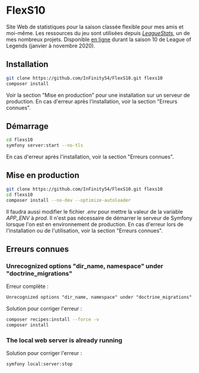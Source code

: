 # FlexS10

Site Web de statistiques pour la saison classée flexible pour mes amis et moi-même. Les ressources du jeu sont utilisées depuis _[LeagueStats](https://leaguestats.infinity54.fr)_, un de mes nombreux projets. Disponible [en ligne](https://flexs10.infinity54.fr) durant la saison 10 de League of Legends (janvier à novembre 2020). 

## Installation

```bash
git clone https://github.com/InFinity54/FlexS10.git flexs10
composer install
```

Voir la section "Mise en production" pour une installation sur un serveur de production. En cas d'erreur après l'installation, voir la section "Erreurs connues".

## Démarrage

```bash
cd flexs10
symfony server:start --no-tls
```

En cas d'erreur après l'installation, voir la section "Erreurs connues".

## Mise en production

```bash
git clone https://github.com/InFinity54/FlexS10.git flexs10
cd flexs10
composer install --no-dev --optimize-autoloader
```
Il faudra aussi modifier le fichier _.env_ pour mettre la valeur de la variable _APP_ENV_ à _prod_. Il n'est pas nécessaire de démarrer le serveur de Symfony lorsque l'on est en environnement de production.
En cas d'erreur lors de l'installation ou de l'utilisation, voir la section "Erreurs connues".

## Erreurs connues
### Unrecognized options "dir_name, namespace" under "doctrine_migrations"

Erreur complète :
```html
Unrecognized options "dir_name, namespace" under "doctrine_migrations". Available options are "all_or_nothing", "check_database_platform", "connection", "custom_template", "em", "migrations", "migrations_paths", "name", "organize_migrations", "services", "storage"
```

Solution pour corriger l'erreur :
```bash
composer recipes:install --force -v
composer install
```

### The local web server is already running

Solution pour corriger l'erreur :
```bash
symfony local:server:stop
```